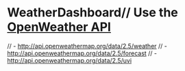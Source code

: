 # WeatherDashboard// Use the [OpenWeather API](https://openweathermap.org/api)
// - http://api.openweathermap.org/data/2.5/weather
// - http://api.openweathermap.org/data/2.5/forecast
// - http://api.openweathermap.org/data/2.5/uvi